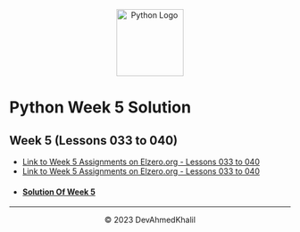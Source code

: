 <div align="center">
  <img src="https://upload.wikimedia.org/wikipedia/commons/thumb/c/cf/Python_logo_51.svg/750px-Python_logo_51.svg.png?20210510195343" alt="Python Logo" width="120" height="120">
</div>

# Python Week 5 Solution

## Week 5 (Lessons 033 to 040)

- [Link to Week 5 Assignments on Elzero.org - Lessons 033 to 040](https://elzero.org/python-assignments-lesson-from-33-to-37/)
- [Link to Week 5 Assignments on Elzero.org - Lessons 033 to 040](https://elzero.org/python-assignments-lesson-from-38-to-40/)
- #### [Solution Of Week 5](https://github.com/DevAhmedKhalil/Elzero-Python-Assignments/tree/week5)

---

<div align="center">
  &copy; 2023 DevAhmedKhalil
</div>
